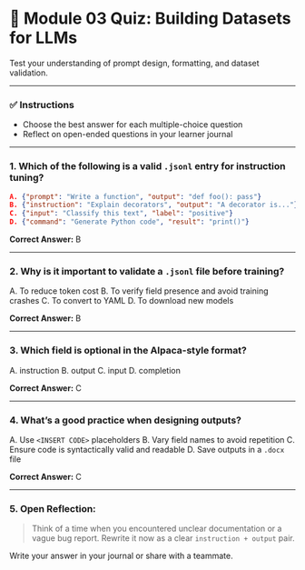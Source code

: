 # 🧪 Module 03 Quiz: Building Datasets for LLMs

Test your understanding of prompt design, formatting, and dataset validation.

---

### ✅ Instructions

* Choose the best answer for each multiple-choice question
* Reflect on open-ended questions in your learner journal

---

### 1. Which of the following is a valid `.jsonl` entry for instruction tuning?

```json
A. {"prompt": "Write a function", "output": "def foo(): pass"}
B. {"instruction": "Explain decorators", "output": "A decorator is..."}
C. {"input": "Classify this text", "label": "positive"}
D. {"command": "Generate Python code", "result": "print()"}
```

**Correct Answer:** B

---

### 2. Why is it important to validate a `.jsonl` file before training?

A. To reduce token cost
B. To verify field presence and avoid training crashes
C. To convert to YAML
D. To download new models

**Correct Answer:** B

---

### 3. Which field is optional in the Alpaca-style format?

A. instruction
B. output
C. input
D. completion

**Correct Answer:** C

---

### 4. What’s a good practice when designing outputs?

A. Use `<INSERT CODE>` placeholders
B. Vary field names to avoid repetition
C. Ensure code is syntactically valid and readable
D. Save outputs in a `.docx` file

**Correct Answer:** C

---

### 5. Open Reflection:

> Think of a time when you encountered unclear documentation or a vague bug report. Rewrite it now as a clear `instruction + output` pair.

Write your answer in your journal or share with a teammate.
